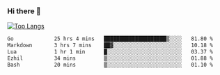 ### Hi there 👋

<!--
**3Xpl0it3r/3Xpl0it3r** is a ✨ _special_ ✨ repository because its `README.md` (this file) appears on your GitHub profile.

Here are some ideas to get you started:

- 🔭 I’m currently working on ...
- 🌱 I’m currently learning ...
- 👯 I’m looking to collaborate on ...
- 🤔 I’m looking for help with ...
- 💬 Ask me about ...
- 📫 How to reach me: ...
- 😄 Pronouns: ...
- ⚡ Fun fact: ...
-->


[![Top Langs](https://github-readme-stats.vercel.app/api/top-langs/?username=3Xpl0it3r&layout=compact)](https://github.com/3Xpl0it3r/3Xpl0it3r)

<!--START_SECTION:waka-->

```txt
Go             25 hrs 4 mins   ████████████████████▒░░░░   81.80 %
Markdown       3 hrs 7 mins    ██▓░░░░░░░░░░░░░░░░░░░░░░   10.18 %
Lua            1 hr 1 min      █░░░░░░░░░░░░░░░░░░░░░░░░   03.37 %
Ezhil          34 mins         ▒░░░░░░░░░░░░░░░░░░░░░░░░   01.88 %
Bash           20 mins         ▒░░░░░░░░░░░░░░░░░░░░░░░░   01.10 %
```

<!--END_SECTION:waka-->
